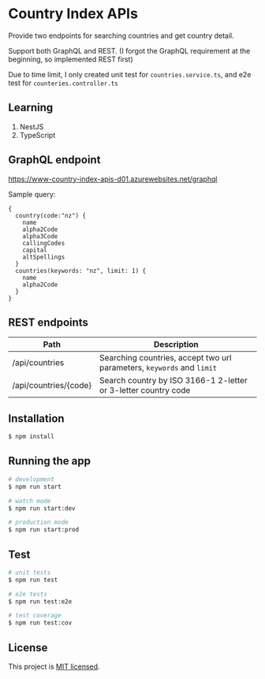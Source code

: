 # Country Index APIs

Provide two endpoints for searching countries and get country detail.

Support both GraphQL and REST. (I forgot the GraphQL requirement at the beginning, so implemented REST first)

Due to time limit, I only created unit test for `countries.service.ts`, and e2e test for `counteries.controller.ts`

## Learning
1. NestJS
2. TypeScript

## GraphQL endpoint

https://www-country-index-apis-d01.azurewebsites.net/graphql

Sample query:
```
{
  country(code:"nz") {
    name
    alpha2Code
    alpha3Code
    callingCodes
    capital
    altSpellings
  }
  countries(keywords: "nz", limit: 1) {
    name
    alpha2Code
  }
}
```

## REST endpoints

| Path                  | Description                                                            |
|-----------------------|------------------------------------------------------------------------|
| /api/countries        | Searching countries, accept two url parameters, `keywords` and `limit` |
| /api/countries/{code} | Search country by ISO 3166-1 2-letter or 3-letter country code         |

## Installation

```bash
$ npm install
```

## Running the app

```bash
# development
$ npm run start

# watch mode
$ npm run start:dev

# production mode
$ npm run start:prod
```

## Test

```bash
# unit tests
$ npm run test

# e2e tests
$ npm run test:e2e

# test coverage
$ npm run test:cov
```

## License

This project is [MIT licensed](LICENSE).
